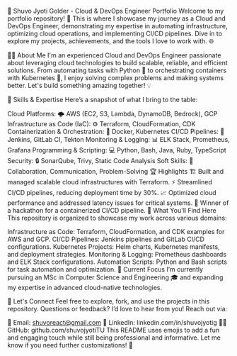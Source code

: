 🌟 Shuvo Jyoti Golder - Cloud & DevOps Engineer Portfolio
Welcome to my portfolio repository! 🚀 This is where I showcase my journey as a Cloud and DevOps Engineer, demonstrating my expertise in automating infrastructure, optimizing cloud operations, and implementing CI/CD pipelines. Dive in to explore my projects, achievements, and the tools I love to work with. 🌐

👨‍💻 About Me
I'm an experienced Cloud and DevOps Engineer passionate about leveraging cloud technologies to build scalable, reliable, and efficient solutions. From automating tasks with Python 🐍 to orchestrating containers with Kubernetes 🐳, I enjoy solving complex problems and making systems better. Let's build something amazing together! 💡

🔧 Skills & Expertise
Here’s a snapshot of what I bring to the table:

Cloud Platforms: 🌩️ AWS (EC2, S3, Lambda, DynamoDB, Bedrock), GCP
Infrastructure as Code (IaC): ⚙️ Terraform, CloudFormation, CDK
Containerization & Orchestration: 🐳 Docker, Kubernetes
CI/CD Pipelines: 🔄 Jenkins, GitLab CI, Tekton
Monitoring & Logging: 📊 ELK Stack, Prometheus, Grafana
Programming & Scripting: 💻 Python, Bash, Java, Ruby, TypeScript
Security: 🔒 SonarQube, Trivy, Static Code Analysis
Soft Skills: 🤝 Collaboration, Communication, Problem-Solving
🏆 Highlights
🏗️ Built and managed scalable cloud infrastructures with Terraform.
⚡ Streamlined CI/CD pipelines, reducing deployment time by 30%.
📈 Optimized cloud performance and addressed latency issues for critical systems.
🌟 Winner of a hackathon for a containerized CI/CD pipeline.
📂 What You'll Find Here
This repository is organized to showcase my work across various domains:

Infrastructure as Code: Terraform, CloudFormation, and CDK examples for AWS and GCP.
CI/CD Pipelines: Jenkins pipelines and GitLab CI/CD configurations.
Kubernetes Projects: Helm charts, Kubernetes manifests, and deployment strategies.
Monitoring & Logging: Prometheus dashboards and ELK Stack configurations.
Automation Scripts: Python and Bash scripts for task automation and optimization.
🌱 Current Focus
I’m currently pursuing an MSc in Computer Science and Engineering 🎓 and expanding my expertise in advanced cloud-native technologies.

💬 Let's Connect
Feel free to explore, fork, and use the projects in this repository. Questions or feedback? I’d love to hear from you! Reach out via:

📧 Email: shuvoreact@gmail.com
💼 LinkedIn: linkedin.com/in/shuvojyotig
🧑‍💻 GitHub: github.com/shuvojyotiTU
This README uses emojis to add a fun and engaging touch while still being professional and informative. Let me know if you need further customizations! 🚀
